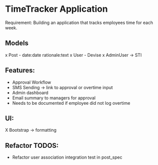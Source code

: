 # TimeTracker Application

Requirement: Building an application that tracks employees time for each week.

## Models
x Post - date:date rationale:text
x User - Devise
x AdminUser -> STI

## Features:
- Approval Workflow
- SMS Sending -> link to approval or overtime input
- Admin dashboard
- Email summary to managers for approval
- Needs to be documented if employee did not log overtime

## UI:
X Bootstrap -> formatting

## Refactor TODOS:
- Refactor user association integration test in post_spec

